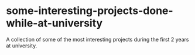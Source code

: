 # some-interesting-projects-done-while-at-university
A collection of some of the most interesting projects during the first 2 years at university.

